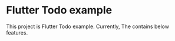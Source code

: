 # Flutter Todo example

This project is Flutter Todo example.
Currently, The contains below features.
